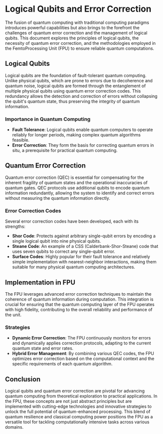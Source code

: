 # Logical Qubits and Error Correction

The fusion of quantum computing with traditional computing paradigms introduces powerful capabilities but also brings to the forefront the challenges of quantum error correction and the management of logical qubits. This document explores the principles of logical qubits, the necessity of quantum error correction, and the methodologies employed in the FemtoProcessing Unit (FPU) to ensure reliable quantum computations.

## Logical Qubits

Logical qubits are the foundation of fault-tolerant quantum computing. Unlike physical qubits, which are prone to errors due to decoherence and quantum noise, logical qubits are formed through the entanglement of multiple physical qubits using quantum error correction codes. This redundancy allows the detection and correction of errors without collapsing the qubit's quantum state, thus preserving the integrity of quantum information.

### Importance in Quantum Computing

- **Fault Tolerance**: Logical qubits enable quantum computers to operate reliably for longer periods, making complex quantum algorithms feasible.
- **Error Correction**: They form the basis for correcting quantum errors in situ, a prerequisite for practical quantum computing.

## Quantum Error Correction

Quantum error correction (QEC) is essential for compensating for the inherent fragility of quantum states and the operational inaccuracies of quantum gates. QEC protocols use additional qubits to encode quantum information redundantly, allowing the system to identify and correct errors without measuring the quantum information directly.

### Error Correction Codes

Several error correction codes have been developed, each with its strengths:

- **Shor Code**: Protects against arbitrary single-qubit errors by encoding a single logical qubit into nine physical qubits.
- **Steane Code**: An example of a CSS (Calderbank-Shor-Steane) code that uses seven qubits to correct any single-qubit error.
- **Surface Codes**: Highly popular for their fault tolerance and relatively simple implementation with nearest-neighbor interactions, making them suitable for many physical quantum computing architectures.

## Implementation in FPU

The FPU leverages advanced error correction techniques to maintain the coherence of quantum information during computation. This integration is crucial for ensuring that the quantum computing layer of the FPU operates with high fidelity, contributing to the overall reliability and performance of the unit.

### Strategies

- **Dynamic Error Correction**: The FPU continuously monitors for errors and dynamically applies correction protocols, adapting to the current quantum state and error rates.
- **Hybrid Error Management**: By combining various QEC codes, the FPU optimizes error correction based on the computational context and the specific requirements of each quantum algorithm.

## Conclusion

Logical qubits and quantum error correction are pivotal for advancing quantum computing from theoretical exploration to practical applications. In the FPU, these concepts are not just abstract principles but are implemented with cutting-edge technologies and innovative strategies to unlock the full potential of quantum-enhanced processing. This blend of quantum resilience and classical computing power positions the FPU as a versatile tool for tackling computationally intensive tasks across various domains.
